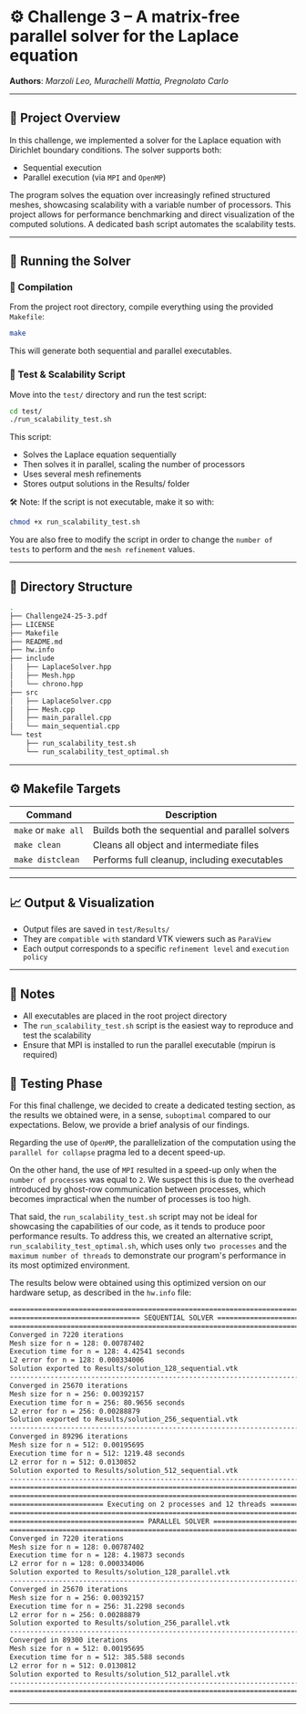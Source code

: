 # ⚙️ Challenge 3 – A matrix-free parallel solver for the Laplace equation
**Authors**: *Marzoli Leo, Murachelli Mattia, Pregnolato Carlo*

---

## 🧠 Project Overview

In this challenge, we implemented a solver for the Laplace equation with Dirichlet boundary conditions. The solver supports both:

- Sequential execution
- Parallel execution (via `MPI` and `OpenMP`)

The program solves the equation over increasingly refined structured meshes, showcasing scalability with a variable number of processors.
This project allows for performance benchmarking and direct visualization of the computed solutions. A dedicated bash script automates the scalability tests.

---

## 🚀 Running the Solver

### 🔨 Compilation
From the project root directory, compile everything using the provided `Makefile`:
```bash
make
```
This will generate both sequential and parallel executables.

### 📁 Test & Scalability Script
Move into the `test/` directory and run the test script:
```bash
cd test/
./run_scalability_test.sh
```
This script:
- Solves the Laplace equation sequentially
- Then solves it in parallel, scaling the number of processors
- Uses several mesh refinements
- Stores output solutions in the Results/ folder

🛠️ Note: If the script is not executable, make it so with:
```bash
chmod +x run_scalability_test.sh
```
You are also free to modify the script in order to change the `number of tests` to perform and the `mesh refinement` values.

---

## 📂 Directory Structure
```bash
.
├── Challenge24-25-3.pdf
├── LICENSE
├── Makefile
├── README.md
├── hw.info
├── include
│   ├── LaplaceSolver.hpp
│   ├── Mesh.hpp
│   └── chrono.hpp
├── src
│   ├── LaplaceSolver.cpp
│   ├── Mesh.cpp
│   ├── main_parallel.cpp
│   └── main_sequential.cpp
└── test
    ├── run_scalability_test.sh
    └── run_scalability_test_optimal.sh
```

---

## ⚙️ Makefile Targets

| Command                | Description                                                                 |
|------------------------|-----------------------------------------------------------------------------|
| `make` or `make all`   | Builds both the sequential and parallel solvers                             |
| `make clean`           | Cleans all object and intermediate files                                    |
| `make distclean`       | Performs full cleanup, including executables                                |

---

## 📈 Output & Visualization

- Output files are saved in `test/Results/`
- They are `compatible with` standard VTK viewers such as `ParaView`
- Each output corresponds to a specific `refinement level` and `execution policy`

--- 

## 📝 Notes

- All executables are placed in the root project directory
- The `run_scalability_test.sh` script is the easiest way to reproduce and test the scalability
- Ensure that MPI is installed to run the parallel executable (mpirun is required)

## 🧪 Testing Phase

For this final challenge, we decided to create a dedicated testing section, as the results we obtained were, in a sense, `suboptimal` compared to our expectations. Below, we provide a brief analysis of our findings.

Regarding the use of `OpenMP`, the parallelization of the computation using the `parallel for collapse` pragma led to a decent speed-up.

On the other hand, the use of `MPI` resulted in a speed-up only when the `number of processes` was equal to `2`. We suspect this is due to the overhead introduced by ghost-row communication between processes, which becomes impractical when the number of processes is too high.

That said, the `run_scalability_test.sh` script may not be ideal for showcasing the capabilities of our code, as it tends to produce poor performance results. To address this, we created an alternative script, `run_scalability_test_optimal.sh`, which uses only `two processes` and the `maximum number of threads` to demonstrate our program's performance in its most optimized environment.

The results below were obtained using this optimized version on our hardware setup, as described in the `hw.info` file:
```bash
=====================================================================================
================================ SEQUENTIAL SOLVER ==================================
=====================================================================================
Converged in 7220 iterations
Mesh size for n = 128: 0.00787402
Execution time for n = 128: 4.42541 seconds
L2 error for n = 128: 0.000334006
Solution exported to Results/solution_128_sequential.vtk
-------------------------------------------------------------------------------------
Converged in 25670 iterations
Mesh size for n = 256: 0.00392157
Execution time for n = 256: 80.9656 seconds
L2 error for n = 256: 0.00288879
Solution exported to Results/solution_256_sequential.vtk
-------------------------------------------------------------------------------------
Converged in 89296 iterations
Mesh size for n = 512: 0.00195695
Execution time for n = 512: 1219.48 seconds
L2 error for n = 512: 0.0130852
Solution exported to Results/solution_512_sequential.vtk
-------------------------------------------------------------------------------------
=====================================================================================
=====================================================================================
======================= Executing on 2 processes and 12 threads ======================
=====================================================================================
================================= PARALLEL SOLVER ===================================
=====================================================================================
Converged in 7220 iterations
Mesh size for n = 128: 0.00787402
Execution time for n = 128: 4.19873 seconds
L2 error for n = 128: 0.000334006
Solution exported to Results/solution_128_parallel.vtk
-------------------------------------------------------------------------------------
Converged in 25670 iterations
Mesh size for n = 256: 0.00392157
Execution time for n = 256: 31.2298 seconds
L2 error for n = 256: 0.00288879
Solution exported to Results/solution_256_parallel.vtk
-------------------------------------------------------------------------------------
Converged in 89300 iterations
Mesh size for n = 512: 0.00195695
Execution time for n = 512: 385.588 seconds
L2 error for n = 512: 0.0130812
Solution exported to Results/solution_512_parallel.vtk
-------------------------------------------------------------------------------------
=====================================================================================
```

---